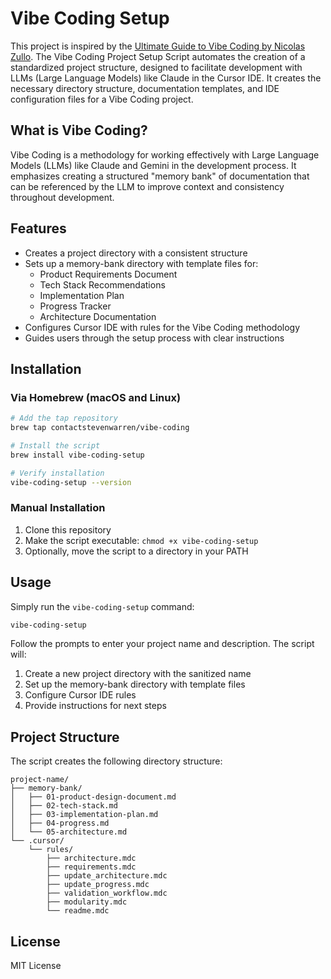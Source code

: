 # Vibe Coding Setup

This project is inspired by the [Ultimate Guide to Vibe Coding by Nicolas Zullo](https://github.com/EnzeD/vibe-coding). The Vibe Coding Project Setup Script automates the creation of a standardized project structure, designed to facilitate development with LLMs (Large Language Models) like Claude in the Cursor IDE. It creates the necessary directory structure, documentation templates, and IDE configuration files for a Vibe Coding project.

## What is Vibe Coding?

Vibe Coding is a methodology for working effectively with Large Language Models (LLMs) like Claude and Gemini in the development process. It emphasizes creating a structured "memory bank" of documentation that can be referenced by the LLM to improve context and consistency throughout development.

## Features

- Creates a project directory with a consistent structure
- Sets up a memory-bank directory with template files for:
  - Product Requirements Document
  - Tech Stack Recommendations
  - Implementation Plan
  - Progress Tracker
  - Architecture Documentation
- Configures Cursor IDE with rules for the Vibe Coding methodology
- Guides users through the setup process with clear instructions

## Installation

### Via Homebrew (macOS and Linux)

```bash
# Add the tap repository
brew tap contactstevenwarren/vibe-coding

# Install the script
brew install vibe-coding-setup

# Verify installation
vibe-coding-setup --version
```

### Manual Installation

1. Clone this repository
2. Make the script executable: `chmod +x vibe-coding-setup`
3. Optionally, move the script to a directory in your PATH

## Usage

Simply run the `vibe-coding-setup` command:

```bash
vibe-coding-setup
```

Follow the prompts to enter your project name and description. The script will:

1. Create a new project directory with the sanitized name
2. Set up the memory-bank directory with template files
3. Configure Cursor IDE rules
4. Provide instructions for next steps

## Project Structure

The script creates the following directory structure:

```
project-name/
├── memory-bank/
│   ├── 01-product-design-document.md
│   ├── 02-tech-stack.md
│   ├── 03-implementation-plan.md
│   ├── 04-progress.md
│   └── 05-architecture.md
└── .cursor/
    └── rules/
        ├── architecture.mdc
        ├── requirements.mdc
        ├── update_architecture.mdc
        ├── update_progress.mdc
        ├── validation_workflow.mdc
        ├── modularity.mdc
        └── readme.mdc
```

## License

MIT License 